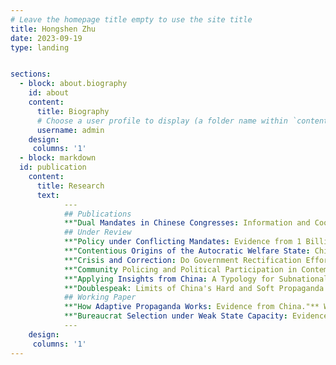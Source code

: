 ```yaml
---
# Leave the homepage title empty to use the site title
title: Hongshen Zhu
date: 2023-09-19
type: landing


sections:
  - block: about.biography
    id: about
    content:
      title: Biography
      # Choose a user profile to display (a folder name within `content/authors/`)
      username: admin
    design:
     columns: '1'
  - block: markdown
  id: publication
    content:
      title: Research
      text: 
            ---        
            ## Publications
            **"Dual Mandates in Chinese Congresses: Information and Cooptation.”** With Melanie Manion and Viola Rothschild. Issues and Studies. Vol. 58, No. 1:             1-20. [link](https://doi.org/10.1142/S1013251121500193)
            ## Under Review
            **"Policy under Conflicting Mandates: Evidence from 1 Billion Cellphones during China's COVID Lockdowns."** [link](uploads/zhu_jmp.pdf) Presented at             APSA Chinese Politics Mini-Conference 2022
            **"Contentious Origins of the Autocratic Welfare State: China's "Demand-driven" Strategy to Manage Collective Action."** [link](uploads/            social_security.pdf) 
            **"Crisis and Correction: Do Government Rectification Efforts Restore Citizen Trust After Governance Failure?"** With Melanie Manion and Viola             Rothschild. [link](uploads/zhu_manion_rothschild_crisis.pdf) 
            **"Community Policing and Political Participation in Contemporary China."** With Viola Rothschild. [link](uploads/rothschild_zhu_policing.pdf)
            **"Applying Insights from China: A Typology for Subnational Comparative Politics."** With Viola Rothschild. [link](uploads/            zhu_rothschild_typology.pdf)
            **"Doublespeak: Limits of China's Hard and Soft Propaganda during Political Crises."** With Tony Zirui Yang. [link](uploads/yang_zhu_doublespeak.pdf)
            ## Working Paper
            **"How Adaptive Propaganda Works: Evidence from China."** With Xinzhuo Huang and Haibing Yan. Presented at UCSD/Carter Center Young Scholars             Conference
            **"Bureaucrat Selection under Weak State Capacity: Evidence from the Democratic Republic of Congo."** With Dongil Lee, Eric Mvukiyehe, Christelle             Tchoup, and Guo Xu.
            ---
    design:
     columns: '1'
---
```


